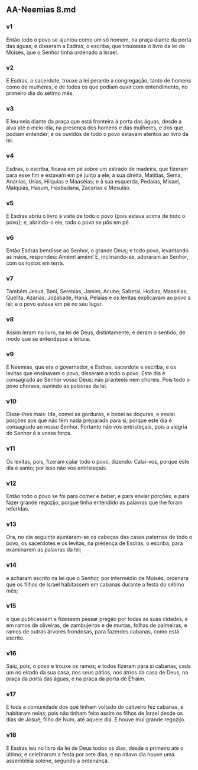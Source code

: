 ## AA-Neemias 8.md
### v1
 Então todo o povo se ajuntou como um só homem, na praça diante da porta das águas; e disseram a Esdras, o escriba, que trouxesse o livro da lei de Moisés, que o Senhor tinha ordenado a Israel.
### v2
 E Esdras, o sacerdote, trouxe a lei perante a congregação, tanto de homens como de mulheres, e de todos os que podiam ouvir com entendimento, no primeiro dia do sétimo mês.
### v3
 E leu nela diante da praça que está fronteira à porta das águas, desde a alva até o meio-dia, na presença dos homens e das mulheres, e dos que podiam entender; e os ouvidos de todo o povo estavam atentos ao livro da lei.
### v4
 Esdras, o escriba, ficava em pé sobre um estrado de madeira, que fizeram para esse fim e estavam em pé junto a ele, à sua direita, Matitias, Sema, Ananías, Urias, Hilquias e Maaséias; e à sua esquerda, Pedaías, Misael, Malquias, Hasum, Hasbadana, Zacarias e Mesulão.
### v5
 E Esdras abriu o livro à vista de todo o povo {pois estava acima de todo o povo}; e, abrindo-o ele, todo o povo se pôs em pé.
### v6
 Então Esdras bendisse ao Senhor, o grande Deus; e todo povo, levantando as mãos, respondeu: Amém! amém! E, inclinando-se, adoraram ao Senhor, com os rostos em terra.
### v7
 Também Jesuá, Bani, Serebias, Jamim, Acube; Sabetai, Hodias, Maaséias, Quelita, Azarias, Jozabade, Hanã, Pelaías e os levitas explicavam ao povo a lei; e o povo estava em pé no seu lugar.
### v8
 Assim leram no livro, na lei de Deus, distintamente; e deram o sentido, de modo que se entendesse a leitura.
### v9
 E Neemias, que era o governador, e Esdras, sacerdote e escriba, e os levitas que ensinavam o povo, disseram a todo o povo: Este dia é consagrado ao Senhor vosso Deus; não pranteeis nem choreis. Pois todo o povo chorava, ouvindo as palavras da lei.
### v10
 Disse-lhes mais: Ide, comei as gorduras, e bebei as doçuras, e enviai porções aos que não têm nada preparado para si; porque este dia é consagrado ao nosso Senhor. Portanto não vos entristeçais, pois a alegria do Senhor é a vossa força.
### v11
 Os levitas, pois, fizeram calar todo o povo, dizendo: Calai-vos, porque este dia é santo; por isso não vos entristeçais.
### v12
 Então todo o povo se foi para comer e beber, e para enviar porções, e para fazer grande regozijo, porque tinha entendido as palavras que lhe foram referidas.
### v13
 Ora, no dia seguinte ajuntaram-se os cabeças das casas paternas de todo o povo, os sacerdotes e os levitas, na presença de Esdras, o escriba, para examinarem as palavras da lei;
### v14
 e acharam escrito na lei que o Senhor, por intermédio de Moisés, ordenara que os filhos de Israel habitassem em cabanas durante a festa do sétimo mês;
### v15
 e que publicassem e fizessem passar pregão por todas as suas cidades, e em ramos de oliveiras, de zambujeiros e de murtas, folhas de palmeiras, e ramos de outras árvores frondosas, para fazerdes cabanas, como está escrito.
### v16
 Saiu, pois, o povo e trouxe os ramos; e todos fizeram para si cabanas, cada um no eirado da sua casa, nos seus pátios, nos átrios da casa de Deus, na praça da porta das águas, e na praça da porta de Efraim.
### v17
 E toda a comunidade dos que tinham voltado do cativeiro fez cabanas, e habitaram nelas; pois não tinham feito assim os filhos de Israel desde os dias de Josué, filho de Num, até aquele dia. E houve mui grande regozijo.
### v18
 E Esdras leu no livro da lei de Deus todos os dias, desde o primeiro até o último; e celebraram a festa por sete dias, e no oitavo dia houve uma assembléia solene, segundo a ordenança.
